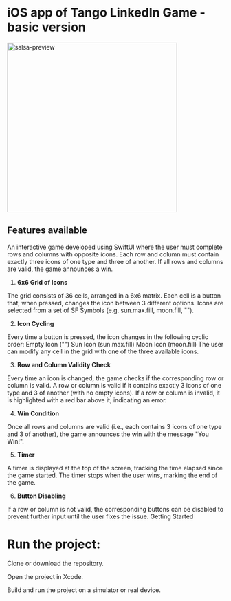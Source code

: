 # iOS app of Tango LinkedIn Game - basic version
<img width="395" alt="salsa-preview" src="https://github.com/user-attachments/assets/7d8bcc98-9a7d-4468-981f-1a42c199d51f" />

## Features available
An interactive game developed using SwiftUI where the user must complete rows and columns with opposite icons. Each row and column must contain exactly three icons of one type and three of another. If all rows and columns are valid, the game announces a win.

1. **6x6 Grid of Icons**

The grid consists of 36 cells, arranged in a 6x6 matrix.
Each cell is a button that, when pressed, changes the icon between 3 different options.
Icons are selected from a set of SF Symbols (e.g. sun.max.fill, moon.fill, "").

2. **Icon Cycling**

Every time a button is pressed, the icon changes in the following cyclic order:
Empty Icon ("")
Sun Icon (sun.max.fill)
Moon Icon (moon.fill)
The user can modify any cell in the grid with one of the three available icons.

3. **Row and Column Validity Check**

Every time an icon is changed, the game checks if the corresponding row or column is valid.
A row or column is valid if it contains exactly 3 icons of one type and 3 of another (with no empty icons).
If a row or column is invalid, it is highlighted with a red bar above it, indicating an error.

4. **Win Condition**

Once all rows and columns are valid (i.e., each contains 3 icons of one type and 3 of another), the game announces the win with the message "You Win!".

5. **Timer**

A timer is displayed at the top of the screen, tracking the time elapsed since the game started.
The timer stops when the user wins, marking the end of the game.

6. **Button Disabling**

If a row or column is not valid, the corresponding buttons can be disabled to prevent further input until the user fixes the issue.
Getting Started

# Run the project:

Clone or download the repository.

Open the project in Xcode.

Build and run the project on a simulator or real device.

